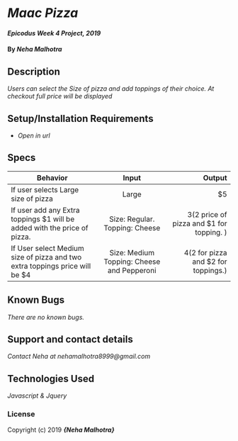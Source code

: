 # _Maac Pizza_

#### _Epicodus Week 4 Project, 2019_

#### By _**Neha Malhotra**_

## Description

_Users can select the Size of pizza and add toppings of their choice. At checkout full price will be displayed_

## Setup/Installation Requirements

* _Open in url_



## Specs
| Behavior | Input | Output |
| ------------- |:-------------:| -----:|
| If user selects Large size of pizza  |  Large | $5  |
| If user add any Extra toppings $1 will be added with the price of pizza. | Size: Regular. Topping: Cheese | $3 ($2 price of pizza and $1 for topping. )|
| If User select Medium size of pizza and two extra toppings price will be $4 | Size: Medium Topping: Cheese and Pepperoni| $4 ($2 for pizza and $2 for toppings.) |

## Known Bugs

_There are no known bugs._

## Support and contact details

_Contact Neha at nehamalhotra8999@gmail.com_

## Technologies Used

_Javascript & Jquery_

### License

Copyright (c) 2019 **_{Neha Malhotra}_**
